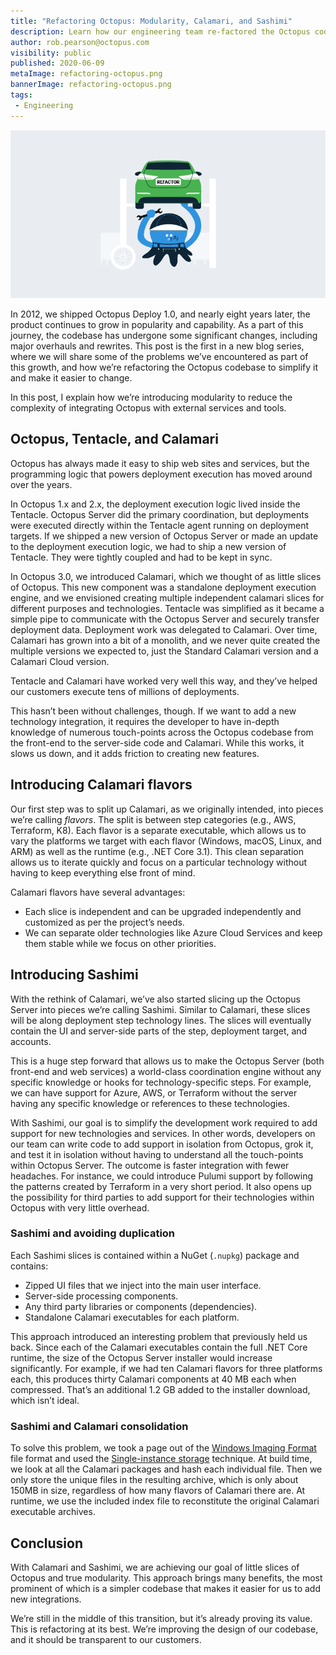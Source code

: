 ```yaml
---
title: "Refactoring Octopus: Modularity, Calamari, and Sashimi"
description: Learn how our engineering team re-factored the Octopus codebase to introduce modularity, reduce complexity, and eat some sashimi.
author: rob.pearson@octopus.com
visibility: public
published: 2020-06-09
metaImage: refactoring-octopus.png
bannerImage: refactoring-octopus.png
tags:
 - Engineering
---
```


![Refactoring Octopus: Modularity, Calamari, and Sashimi](refactoring-octopus.png)

In 2012, we shipped Octopus Deploy 1.0, and nearly eight years later, the product continues to grow in popularity and capability. As a part of this journey, the codebase has undergone some significant changes, including major overhauls and rewrites. This post is the first in a new blog series, where we will share some of the problems we’ve encountered as part of this growth, and how we’re refactoring the Octopus codebase to simplify it and make it easier to change.

In this post, I explain how we’re introducing modularity to reduce the complexity of integrating Octopus with external services and tools.

## Octopus, Tentacle, and Calamari

<!-- ![Octopus and Tentacle diagram](octopus-and-tentacle.png) -->

Octopus has always made it easy to ship web sites and services, but the programming logic that powers deployment execution has moved around over the years.

In Octopus 1.x and 2.x, the deployment execution logic lived inside the Tentacle. Octopus Server did the primary coordination, but deployments were executed directly within the Tentacle agent running on deployment targets. If we shipped a new version of Octopus Server or made an update to the deployment execution logic, we had to ship a new version of Tentacle. They were tightly coupled and had to be kept in sync.

In Octopus 3.0, we introduced Calamari, which we thought of as little slices of Octopus. This new component was a standalone deployment execution engine, and we envisioned creating multiple independent calamari slices for different purposes and technologies. Tentacle was simplified as it became a simple pipe to communicate with the Octopus Server and securely transfer deployment data. Deployment work was delegated to Calamari. Over time, Calamari has grown into a bit of a monolith, and we never quite created the multiple versions we expected to, just the Standard Calamari version and a Calamari Cloud version.

Tentacle and Calamari have worked very well this way, and they’ve helped our customers execute tens of millions of deployments.

This hasn’t been without challenges, though. If we want to add a new technology integration, it requires the developer to have in-depth knowledge of numerous touch-points across the Octopus codebase from the front-end to the server-side code and Calamari. While this works, it slows us down, and it adds friction to creating new features.

## Introducing Calamari flavors

Our first step was to split up Calamari, as we originally intended, into pieces we’re calling _flavors_. The split is between step categories (e.g., AWS, Terraform, K8). Each flavor is a separate executable, which allows us to vary the platforms we target with each flavor (Windows, macOS, Linux, and ARM) as well as the runtime (e.g., .NET Core 3.1). This clean separation allows us to iterate quickly and focus on a particular technology without having to keep everything else front of mind.

Calamari flavors have several advantages:

* Each slice is independent and can be upgraded independently and customized as per the project’s needs.
* We can separate older technologies like Azure Cloud Services and keep them stable while we focus on other priorities.

## Introducing Sashimi

With the rethink of Calamari, we’ve also started slicing up the Octopus Server into pieces we’re calling Sashimi. Similar to Calamari, these slices will be along deployment step technology lines. The slices will eventually contain the UI and server-side parts of the step, deployment target, and accounts.

This is a huge step forward that allows us to make the Octopus Server (both front-end and web services) a world-class coordination engine without any specific knowledge or hooks for technology-specific steps. For example, we can have support for Azure, AWS, or Terraform without the server having any specific knowledge or references to these technologies.

With Sashimi, our goal is to simplify the development work required to add support for new technologies and services. In other words, developers on our team can write code to add support in isolation from Octopus, grok it, and test it in isolation without having to understand all the touch-points within Octopus Server. The outcome is faster integration with fewer headaches. For instance, we could introduce Pulumi support by following the patterns created by Terraform in a very short period. It also opens up the possibility for third parties to add support for their technologies within Octopus with very little overhead.

### Sashimi and avoiding duplication

Each Sashimi slices is contained within a NuGet (`.nupkg`) package and contains:

- Zipped UI files that we inject into the main user interface.
- Server-side processing components.
- Any third party libraries or components (dependencies).
- Standalone Calamari executables for each platform.

This approach introduced an interesting problem that previously held us back. Since each of the Calamari executables contain the full .NET Core runtime, the size of the Octopus Server installer would increase significantly. For example, if we had ten Calamari flavors for three platforms each, this produces thirty Calamari components at 40 MB each when compressed. That’s an additional 1.2 GB added to the installer download, which isn’t ideal.

### Sashimi and Calamari consolidation

To solve this problem, we took a page out of the [Windows Imaging Format](https://en.wikipedia.org/wiki/Windows_Imaging_Format) file format and used the [Single-instance storage](https://en.wikipedia.org/wiki/Single-instance_storage) technique. At build time, we look at all the Calamari packages and hash each individual file. Then we only store the unique files in the resulting archive, which is only about 150MB in size, regardless of how many flavors of Calamari there are. At runtime, we use the included index file to reconstitute the original Calamari executable archives.

## Conclusion

With Calamari and Sashimi, we are achieving our goal of little slices of Octopus and true modularity. This approach brings many benefits, the most prominent of which is a simpler codebase that makes it easier for us to add new integrations.

We’re still in the middle of this transition, but it’s already proving its value. This is refactoring at its best. We’re improving the design of our codebase, and it should be transparent to our customers.
